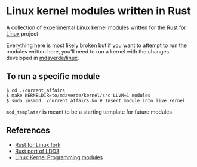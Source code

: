 # Linux kernel modules written in Rust

A collection of experimental Linux kernel modules written for the [Rust for Linux](https://github.com/Rust-for-Linux/linux) project

Everything here is most likely broken but if you want to attempt to run the modules written here, you'll need to run a kernel with the changes developed in [mdaverde/linux](https://github.com/mdaverde/linux).

## To run a specific module

```shell
$ cd ./current_affairs
$ make KERNELDIR=to/mdaverde/kernel/src LLVM=1 modules
$ sudo insmod ./current_affairs.ko # Insert module into live kernel
```

`mod_template/` is meant to be a starting template for future modules

## References

- [Rust for Linux fork](https://github.com/Rust-for-Linux/linux)
- [Rust port of LDD3](https://github.com/d0u9/Linux-Device-Driver-Rust)
- [Linux Kernel Programming modules](https://github.com/PacktPublishing/Linux-Kernel-Programming)
